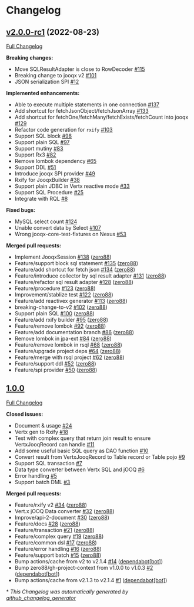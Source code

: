 # Changelog

## [v2.0.0-rc1](https://github.com/zero88/jooqx/tree/v2.0.0-rc1) (2022-08-23)

[Full Changelog](https://github.com/zero88/jooqx/compare/v1.0.0...v2.0.0-rc1)

**Breaking changes:**

- Move SQLResultAdapter is close to RowDecoder  [\#115](https://github.com/zero88/jooqx/issues/115)
- Breaking change to jooqx v2 [\#101](https://github.com/zero88/jooqx/issues/101)
- JSON serialization SPI [\#12](https://github.com/zero88/jooqx/issues/12)

**Implemented enhancements:**

- Able to execute multiple statements in one connection [\#137](https://github.com/zero88/jooqx/issues/137)
- Add shortcut for fetchJsonObject/fetchJsonArray [\#133](https://github.com/zero88/jooqx/issues/133)
- Add shortcut for fetchOne/fetchMany/fetchExists/fetchCount into jooqx [\#129](https://github.com/zero88/jooqx/issues/129)
- Refactor code generation for `rxify` [\#103](https://github.com/zero88/jooqx/issues/103)
- Support SQL block [\#98](https://github.com/zero88/jooqx/issues/98)
- Support plain SQL [\#97](https://github.com/zero88/jooqx/issues/97)
- Support mutiny [\#83](https://github.com/zero88/jooqx/issues/83)
- Support Rx3 [\#82](https://github.com/zero88/jooqx/issues/82)
- Remove lombok dependency [\#65](https://github.com/zero88/jooqx/issues/65)
- Support DDL [\#51](https://github.com/zero88/jooqx/issues/51)
- Introduce jooqx SPI provider [\#49](https://github.com/zero88/jooqx/issues/49)
- Rxify for JooqxBuilder [\#38](https://github.com/zero88/jooqx/issues/38)
- Support plain JDBC in Vertx reactive mode [\#33](https://github.com/zero88/jooqx/issues/33)
- Support SQL Procedure [\#25](https://github.com/zero88/jooqx/issues/25)
- Integrate with RQL [\#8](https://github.com/zero88/jooqx/issues/8)

**Fixed bugs:**

- MySQL select count [\#124](https://github.com/zero88/jooqx/issues/124)
- Unable convert data by Select [\#107](https://github.com/zero88/jooqx/issues/107)
- Wrong jooqx-core-test-fixtures on Nexus [\#53](https://github.com/zero88/jooqx/issues/53)

**Merged pull requests:**

- Implement JooqxSession [\#138](https://github.com/zero88/jooqx/pull/138) ([zero88](https://github.com/zero88))
- Feature/support block sql statement [\#135](https://github.com/zero88/jooqx/pull/135) ([zero88](https://github.com/zero88))
- Feature/add shortcut for fetch json [\#134](https://github.com/zero88/jooqx/pull/134) ([zero88](https://github.com/zero88))
- Feature/introduce collector by sql result adapter [\#131](https://github.com/zero88/jooqx/pull/131) ([zero88](https://github.com/zero88))
- Feature/refactor sql result adapter [\#128](https://github.com/zero88/jooqx/pull/128) ([zero88](https://github.com/zero88))
- Feature/procedure [\#123](https://github.com/zero88/jooqx/pull/123) ([zero88](https://github.com/zero88))
- Improvement/stablize test [\#122](https://github.com/zero88/jooqx/pull/122) ([zero88](https://github.com/zero88))
- Feature/add reactivex generator [\#113](https://github.com/zero88/jooqx/pull/113) ([zero88](https://github.com/zero88))
- breaking-change-to-v2 [\#102](https://github.com/zero88/jooqx/pull/102) ([zero88](https://github.com/zero88))
- Support plain SQL [\#100](https://github.com/zero88/jooqx/pull/100) ([zero88](https://github.com/zero88))
- Feature/add rxify builder [\#95](https://github.com/zero88/jooqx/pull/95) ([zero88](https://github.com/zero88))
- Feature/remove lombok [\#92](https://github.com/zero88/jooqx/pull/92) ([zero88](https://github.com/zero88))
- Feature/add documentation branch [\#86](https://github.com/zero88/jooqx/pull/86) ([zero88](https://github.com/zero88))
- Remove lombok in jpa-ext [\#84](https://github.com/zero88/jooqx/pull/84) ([zero88](https://github.com/zero88))
- Feature/remove lombok in rsql [\#68](https://github.com/zero88/jooqx/pull/68) ([zero88](https://github.com/zero88))
- Feature/upgrade project deps [\#64](https://github.com/zero88/jooqx/pull/64) ([zero88](https://github.com/zero88))
- Feature/merge with rsql project [\#62](https://github.com/zero88/jooqx/pull/62) ([zero88](https://github.com/zero88))
- Feature/support ddl [\#52](https://github.com/zero88/jooqx/pull/52) ([zero88](https://github.com/zero88))
- Feature/spi provider [\#50](https://github.com/zero88/jooqx/pull/50) ([zero88](https://github.com/zero88))

## [1.0.0](https://github.com/zero88/jooqx/tree/v1.0.0)

[Full Changelog](https://github.com/zero88/jooqx/compare/f7e4efadba4209f4b39548e08bf60ba814e4c6bb...HEAD)

**Closed issues:**

- Document & usage [\#24](https://github.com/zero88/jooqx/issues/24)
- Vertx gen to Rxify [\#18](https://github.com/zero88/jooqx/issues/18)
- Test with complex query that return join result to ensure VertxJooqRecord can handle [\#11](https://github.com/zero88/jooqx/issues/11)
- Add some useful basic SQL query as DAO function [\#10](https://github.com/zero88/jooqx/issues/10)
- Convert result from VertxJooqRecord to Table record or Table pojo [\#9](https://github.com/zero88/jooqx/issues/9)
- Support SQL transaction [\#7](https://github.com/zero88/jooqx/issues/7)
- Data type converter between Vertx SQL and jOOQ [\#6](https://github.com/zero88/jooqx/issues/6)
- Error handling [\#5](https://github.com/zero88/jooqx/issues/5)
- Support batch DML [\#3](https://github.com/zero88/jooqx/issues/3)

**Merged pull requests:**

- Feature/rxify v2 [\#34](https://github.com/zero88/jooqx/pull/34) ([zero88](https://github.com/zero88))
- Vert.x jOOQ Data converter [\#32](https://github.com/zero88/jooqx/pull/32) ([zero88](https://github.com/zero88))
- Improve/api-2-document [\#30](https://github.com/zero88/jooqx/pull/30) ([zero88](https://github.com/zero88))
- Feature/docs [\#28](https://github.com/zero88/jooqx/pull/28) ([zero88](https://github.com/zero88))
- Feature/transaction [\#21](https://github.com/zero88/jooqx/pull/21) ([zero88](https://github.com/zero88))
- Feature/complex query [\#19](https://github.com/zero88/jooqx/pull/19) ([zero88](https://github.com/zero88))
- Feature/common dsl [\#17](https://github.com/zero88/jooqx/pull/17) ([zero88](https://github.com/zero88))
- Feature/error handling [\#16](https://github.com/zero88/jooqx/pull/16) ([zero88](https://github.com/zero88))
- Feature/support batch [\#15](https://github.com/zero88/jooqx/pull/15) ([zero88](https://github.com/zero88))
- Bump actions/cache from v2 to v2.1.4 [\#14](https://github.com/zero88/jooqx/pull/14) ([dependabot[bot]](https://github.com/apps/dependabot))
- Bump zero88/gh-project-context from v1.0.0 to v1.0.3 [\#2](https://github.com/zero88/jooqx/pull/2) ([dependabot[bot]](https://github.com/apps/dependabot))
- Bump actions/cache from v2.1.3 to v2.1.4 [\#1](https://github.com/zero88/jooqx/pull/1) ([dependabot[bot]](https://github.com/apps/dependabot))



\* *This Changelog was automatically generated by [github_changelog_generator](https://github.com/github-changelog-generator/github-changelog-generator)*
